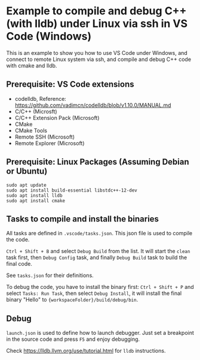 # Example to compile and debug C++ (with lldb) under Linux via ssh in VS Code (Windows)

This is an example to show you how to use VS Code under Windows,
and connect to remote Linux system via ssh,
and compile and debug C++ code with cmake and lldb.

## Prerequisite: VS Code extensions
* codelldb, Reference: https://github.com/vadimcn/codelldb/blob/v1.10.0/MANUAL.md
* C/C++ (Microsft)
* C/C++ Extension Pack (Microsoft)
* CMake
* CMake Tools
* Remote SSH (Microsoft)
* Remote Explorer (Microsoft)

## Prerequisite: Linux Packages (Assuming Debian or Ubuntu)
```
sudo apt update
sudo apt install build-essential libstdc++-12-dev
sudo apt install lldb
sudo apt install cmake
```

## Tasks to compile and install the binaries
All tasks are defined in `.vscode/tasks.json`. This json file is used to compile the code.

`Ctrl + Shift + B` and select `Debug Build` from the list.
It will start the `clean` task first, then `Debug Config` task, and finally `Debug Build` task to build the final code.

See `tasks.json` for their definitions.

To debug the code, you have to install the binary first:
`Ctrl + Shift + P` and select `Tasks: Run Task`, then select `Debug Install`,
it will install the final binary "Hello" to `{workspaceFolder}/build/debug/bin`.

## Debug
`launch.json` is used to define how to launch debugger.
Just set a breakpoint in the source code and press `F5` and enjoy debugging.

Check https://lldb.llvm.org/use/tutorial.html for `lldb` instructions.
